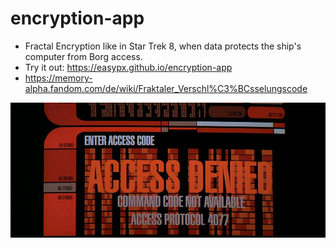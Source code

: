 # encryption-app
- Fractal Encryption like in Star Trek 8, when data protects the ship's computer from Borg access.
- Try it out: https://easypx.github.io/encryption-app
- https://memory-alpha.fandom.com/de/wiki/Fraktaler_Verschl%C3%BCsselungscode
  
![Fraktaler Verschlüsselungscode](Fraktaler_Verschluesselungscode.jpg)

